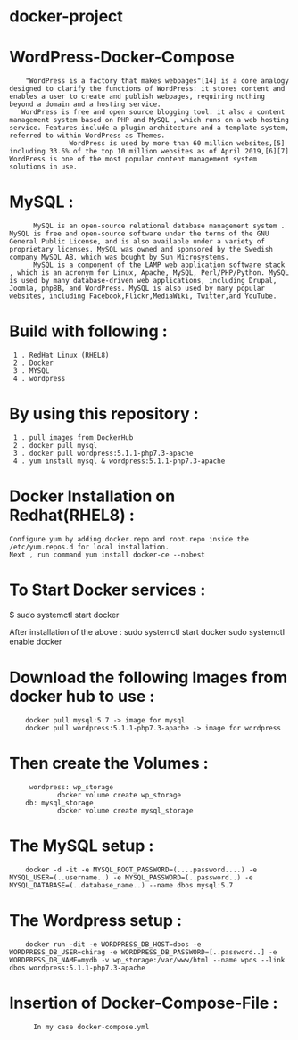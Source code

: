 # docker-project

# WordPress-Docker-Compose
        "WordPress is a factory that makes webpages"[14] is a core analogy designed to clarify the functions of WordPress: it stores content and enables a user to create and publish webpages, requiring nothing beyond a domain and a hosting service.
       WordPress is free and open source blogging tool. it also a content management system based on PHP and MySQL , which runs on a web hosting service. Features include a plugin architecture and a template system, referred to within WordPress as Themes.
                   WordPress is used by more than 60 million websites,[5] including 33.6% of the top 10 million websites as of April 2019,[6][7] WordPress is one of the most popular content management system solutions in use.
          
# MySQL :          
          MySQL is an open-source relational database management system . MySQL is free and open-source software under the terms of the GNU General Public License, and is also available under a variety of proprietary licenses. MySQL was owned and sponsored by the Swedish company MySQL AB, which was bought by Sun Microsystems.
          MySQL is a component of the LAMP web application software stack , which is an acronym for Linux, Apache, MySQL, Perl/PHP/Python. MySQL is used by many database-driven web applications, including Drupal, Joomla, phpBB, and WordPress. MySQL is also used by many popular websites, including Facebook,Flickr,MediaWiki, Twitter,and YouTube.
                  
# Build with following :
     1 . RedHat Linux (RHEL8)
     2 . Docker
     3 . MYSQL
     4 . wordpress
# By using this repository :
     1 . pull images from DockerHub
     2 . docker pull mysql
     3 . docker pull wordpress:5.1.1-php7.3-apache
     4 . yum install mysql & wordpress:5.1.1-php7.3-apache
     
# Docker Installation on Redhat(RHEL8) :
    Configure yum by adding docker.repo and root.repo inside the /etc/yum.repos.d for local installation.
    Next , run command yum install docker-ce --nobest
# To Start Docker services :
   $ sudo systemctl start docker
   
   After installation of the above :
           sudo systemctl start docker
           sudo systemctl enable docker
# Download the following Images from docker hub to use :
        docker pull mysql:5.7 -> image for mysql
        docker pull wordpress:5.1.1-php7.3-apache -> image for wordpress
# Then create the Volumes :
         wordpress: wp_storage
                docker volume create wp_storage
        db: mysql_storage
                docker volume create mysql_storage
# The MySQL setup :
        docker -d -it -e MYSQL_ROOT_PASSWORD=(....password....) -e MYSQL_USER=(..username..) -e MYSQL_PASSWORD=(..password..) -e MYSQL_DATABASE=(..database_name..) --name dbos mysql:5.7
        
# The Wordpress setup : 
        docker run -dit -e WORDPRESS_DB_HOST=dbos -e WORDPRESS_DB_USER=chirag -e WORDPRESS_DB_PASSWORD=[..password..] -e WORDPRESS_DB_NAME=mydb -v wp_storage:/var/www/html --name wpos --link dbos wordpress:5.1.1-php7.3-apache
        
# Insertion of Docker-Compose-File :
          In my case docker-compose.yml
 
 


   
